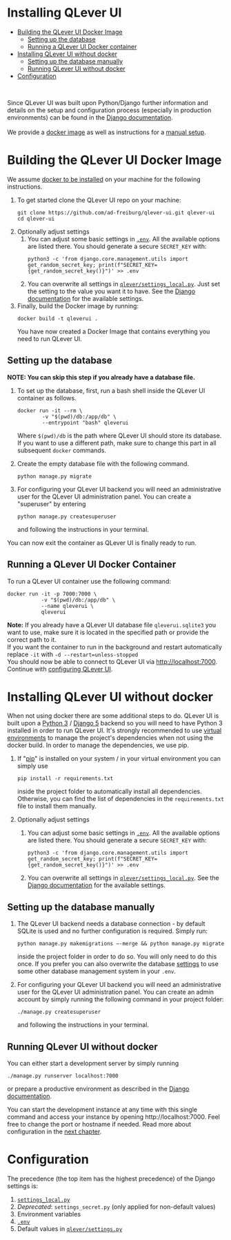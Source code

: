 # Installing QLever UI
* [Building the QLever UI Docker Image](#building-the-qlever-ui-docker-image)
    * [Setting up the database](#setting-up-the-database)
    * [Running a QLever UI Docker container](#running-a-qlever-ui-docker-container)
* [Installing QLever UI without docker](#installing-qlever-ui-without-docker)
    * [Setting up the database manually](#setting-up-the-database-manually)
    * [Running QLever UI without docker](#running-qlever-ui-without-docker)
* [Configuration](#configuration)

<br>

Since QLever UI was built upon Python/Django further information and details on the setup and configuration process (especially in production environments) can be found in the [Django documentation](https://docs.djangoproject.com/en/5.1/).
<br><br>
We provide a [docker image](#building-the-qlever-ui-docker-image) as well as instructions for a [manual setup](#installing-qlever-ui-without-docker).
<br>

# Building the QLever UI Docker Image
We assume [docker to be installed](https://docs.docker.com/get-docker/) on your machine for the following instructions. 
1. To get started clone the QLever UI repo on your machine:
    ```shell
    git clone https://github.com/ad-freiburg/qlever-ui.git qlever-ui
    cd qlever-ui
    ```
2. Optionally adjust settings
   1. You can adjust some basic settings in [`.env`](../.env). All the available options are listed there.
      You should generate a secure `SECRET_KEY` with:
      ```shell
      python3 -c 'from django.core.management.utils import get_random_secret_key; print(f"SECRET_KEY={get_random_secret_key()}")' >> .env
      ```
   2. You can overwrite all settings in [`qlever/settings_local.py`](../qlever/settings_local.py). Just set the setting to the value you want it to have.
      See the [Django documentation](https://docs.djangoproject.com/en/5.1/ref/settings/) for the available settings.
3. Finally, build the Docker image by running:
    ```shell
    docker build -t qleverui .
    ```
    You have now created a Docker Image that contains everything you need to run QLever UI.

## Setting up the database
__NOTE: You can skip this step if you already have a database file.__  

1. To set up the database, first, run a bash shell inside the QLever UI container as follows.
    ```shell
    docker run -it --rm \
            -v "$(pwd)/db:/app/db" \
            --entrypoint "bash" qleverui
    ```
    Where `$(pwd)/db` is the path where QLever UI should store its database. If you want to use a different path, make sure to change this part in all subsequent `docker` commands.

2. Create the empty database file with the following command.
    ```shell
    python manage.py migrate
    ```
3. For configuring your QLever UI backend you will need an administrative user for the QLever UI administration panel. You can create a "superuser" by entering
    ```shell
    python manage.py createsuperuser
    ```
    and following the instructions in your terminal.  

You can now exit the container as QLever UI is finally ready to run.
## Running a QLever UI Docker Container
To run a QLever UI container use the following command:
```shell
docker run -it -p 7000:7000 \
           -v "$(pwd)/db:/app/db" \
           --name qleverui \
           qleverui
``` 
__Note:__ If you already have a QLever UI database file `qleverui.sqlite3` you want to use, make sure it is located in the specified path or provide the correct path to it.  
If you want the container to run in the background and restart automatically replace `-it` with `-d --restart=unless-stopped`  
You should now be able to connect to QLever UI via <http://localhost:7000>. Continue with [configuring QLever UI](./configure_qleverui.md).


# Installing QLever UI without docker
When not using docker there are some additional steps to do. QLever UI is built upon a [Python 3](https://www.python.org/downloads/) / [Django 5](https://www.djangoproject.com/) backend so you will need to have Python 3 installed in order to run QLever UI. It's strongly recommended to use [virtual environments](https://docs.python.org/3/library/venv.html) to manage the project's dependencies when not using the docker build. In order to manage the dependencies, we use pip.

1. If "[pip](https://pypi.org/project/pip/)" is installed on your system / in your virtual environment you can simply use 
    ```shell
    pip install -r requirements.txt
    ```
    inside the project folder to automatically install all dependencies. Otherwise, you can find the list of dependencies in the `requirements.txt` file to install them manually.

2. Optionally adjust settings
   1. You can adjust some basic settings in [`.env`](../.env). All the available options are listed there.
      You should generate a secure `SECRET_KEY` with:
      ```shell
      python3 -c 'from django.core.management.utils import get_random_secret_key; print(f"SECRET_KEY={get_random_secret_key()}")' >> .env
      ```
   2. You can overwrite all settings in [`qlever/settings_local.py`](../qlever/settings_local.py).
      See the [Django documentation](https://docs.djangoproject.com/en/5.1/ref/settings/) for the available settings.


## Setting up the database manually
1. The QLever UI backend needs a database connection - by default SQLite is used and no further configuration is required. Simply run:
    ```shell
    python manage.py makemigrations —-merge && python manage.py migrate
    ```
    inside the project folder in order to do so. You will only need to do this once. If you prefer you can also overwrite the database [settings](https://docs.djangoproject.com/en/5.1/ref/settings/) to use some other database management system in your `.env`.

2. For configuring your QLever UI backend you will need an administrative user for the QLever UI administration panel. You can create an admin account by simply running the following command in your project folder: 
    ```shell
    ./manage.py createsuperuser
    ```
    and following the instructions in your terminal.  
## Running QLever UI without docker
You can either start a development server by simply running
```shell
./manage.py runserver localhost:7000
```
or prepare a productive environment as described in the [Django documentation](https://docs.djangoproject.com/en/5.1/).

You can start the development instance at any time with this single command and access your instance by opening http://localhost:7000. Feel free to change the port or hostname if needed.
Read more about configuration in the [next chapter](./configure_qleverui.md).

# Configuration
The precedence (the top item has the highest precedence) of the Django settings is:
1. [`settings_local.py`](../qlever/settings_local.py)
2. *Deprecated*: `settings_secret.py` (only applied for non-default values)
3. Environment variables
4. [`.env`](../.env)
5. Default values in [`qlever/settings.py`](../qlever/settings.py)